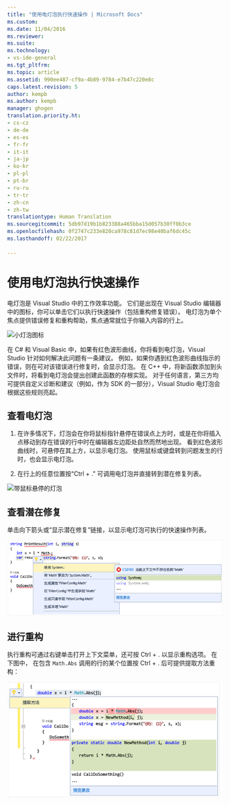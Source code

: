 ```yaml
---
title: "使用电灯泡执行快速操作 | Microsoft Docs"
ms.custom: 
ms.date: 11/04/2016
ms.reviewer: 
ms.suite: 
ms.technology:
- vs-ide-general
ms.tgt_pltfrm: 
ms.topic: article
ms.assetid: 990ee487-cf9a-4b89-9784-e7b47c220e8c
caps.latest.revision: 5
author: kempb
ms.author: kempb
manager: ghogen
translation.priority.ht:
- cs-cz
- de-de
- es-es
- fr-fr
- it-it
- ja-jp
- ko-kr
- pl-pl
- pt-br
- ru-ru
- tr-tr
- zh-cn
- zh-tw
translationtype: Human Translation
ms.sourcegitcommit: 5db97d19b1b823388a465bba15d057b30ff0b3ce
ms.openlocfilehash: 0f2747c233e820ca978c81d7ec98e40baf6dc45c
ms.lasthandoff: 02/22/2017

---
```

# <a name="perform-quick-actions-with-light-bulbs"></a>使用电灯泡执行快速操作
电灯泡是 Visual Studio 中的工作效率功能。 它们是出现在 Visual Studio 编辑器中的图标，你可以单击它们以执行快速操作（包括重构修复错误）。 电灯泡为单个焦点提供错误修复和重构帮助，焦点通常就位于你输入内容的行上。  

 ![小灯泡图标](../ide/media/vs2015_lightbulbsmall.png "VS2017_LightBulbSmall")  

 在 C# 和 Visual Basic 中，如果有红色波形曲线，你将看到电灯泡，Visual Studio 针对如何解决此问题有一条建议。 例如，如果你遇到红色波形曲线指示的错误，则在可对该错误进行修复时，会显示灯泡。 在 C++ 中，将新函数添加到头文件时，将看到电灯泡会提出创建此函数的存根实现。 对于任何语言，第三方均可提供自定义诊断和建议（例如，作为 SDK 的一部分），Visual Studio 电灯泡会根据这些规则亮起。  

## <a name="to-see-a-light-bulb"></a>查看电灯泡  

1.  在许多情况下，灯泡会在你将鼠标指针悬停在错误点上方时，或是在你将插入点移动到存在错误的行中时在编辑器左边距处自然而然地出现。 看到红色波形曲线时，可悬停在其上方，以显示电灯泡。 使用鼠标或键盘转到问题发生的行时，也会显示电灯泡。  

2.  在行上的任意位置按“Ctrl + .” 可调用电灯泡并直接转到潜在修复列表。  

 ![带鼠标悬停的灯泡](../ide/media/vs2015_lightbulb_hover.png "VS2017_LightBulb_Hover")  

## <a name="to-see-potential-fixes"></a>查看潜在修复  
 单击向下箭头或“显示潜在修复”链接，以显示电灯泡可执行的快速操作列表。  

 ![灯泡已展开](../ide/media/vs2015_lightbulb_hover_expanded.png "VS2017_LightBulb_hover_expanded")  

## <a name="to-do-a-refactoring"></a>进行重构  
 执行重构可通过右键单击打开上下文菜单，还可按 Ctrl + .  以显示重构选项。 在下图中， 在包含 `Math.Abs` 调用的行的某个位置按 Ctrl + . 后可提供提取方法重构：  

 ![显示重构选项的灯泡](../ide/media/vs2015_lightbulbs_refactor.png "VS2017_LightBulbs_refactor")

